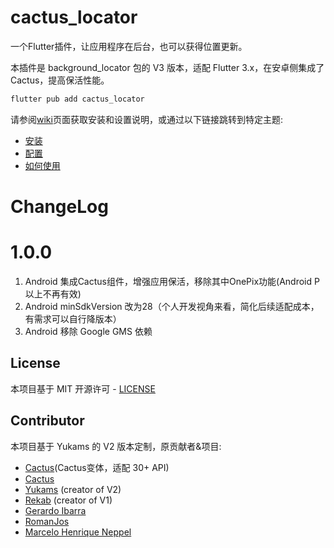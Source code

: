 
# cactus_locator
一个Flutter插件，让应用程序在后台，也可以获得位置更新。

本插件是 background_locator 包的 V3 版本，适配 Flutter 3.x，在安卓侧集成了 Cactus，提高保活性能。

```bash
flutter pub add cactus_locator
```

请参阅[wiki](https://github.com/kuloud/background_locator_fixed/wiki)页面获取安装和设置说明，或通过以下链接跳转到特定主题:

* [安装](https://github.com/kuloud/background_locator_fixed/wiki/Installation)
* [配置](https://github.com/kuloud/background_locator_fixed/wiki/Setup)
* [如何使用](https://github.com/kuloud/background_locator_fixed/wiki/How-to-use)

# ChangeLog
# 1.0.0
1. Android 集成Cactus组件，增强应用保活，移除其中OnePix功能(Android P以上不再有效)
2. Android minSdkVersion 改为28（个人开发视角来看，简化后续适配成本，有需求可以自行降版本）
3. Android 移除 Google GMS 依赖



##  License
本项目基于 MIT 开源许可 - [LICENSE](LICENSE)

## Contributor
本项目基于 Yukams 的 V2 版本定制，原贡献者&项目:
* [Cactus](https://github.com/kuloud/Cactus)(Cactus变体，适配 30+ API)
* [Cactus](https://github.com/gyf-dev/Cactus)
* [Yukams](https://github.com/Yukams) (creator of V2)
* [Rekab](https://github.com/rekabhq) (creator of V1)
* [Gerardo Ibarra](https://github.com/gpibarra)
* [RomanJos](https://github.com/RomanJos)
* [Marcelo Henrique Neppel](https://github.com/marceloneppel)
